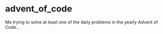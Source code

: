 # advent_of_code
Me trying to solve at least one of the daily problems in the yearly Advent of Code...
